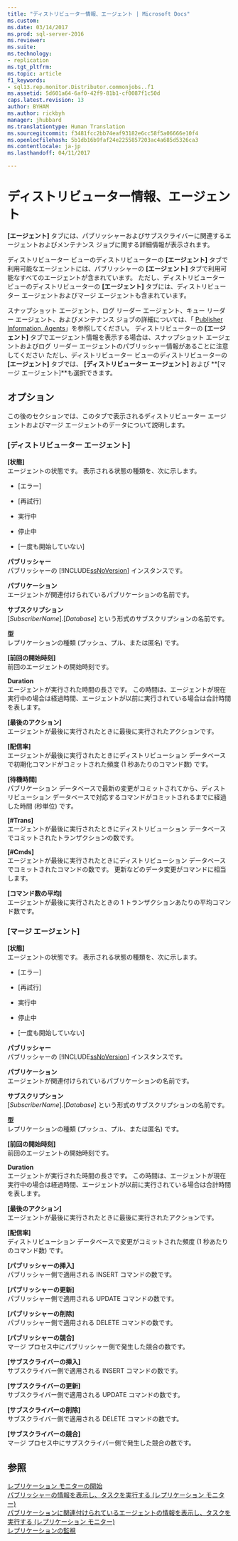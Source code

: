 ```yaml
---
title: "ディストリビューター情報、エージェント | Microsoft Docs"
ms.custom: 
ms.date: 03/14/2017
ms.prod: sql-server-2016
ms.reviewer: 
ms.suite: 
ms.technology:
- replication
ms.tgt_pltfrm: 
ms.topic: article
f1_keywords:
- sql13.rep.monitor.Distributor.commonjobs..f1
ms.assetid: 5d601a64-6af0-42f9-81b1-cf0087f1c50d
caps.latest.revision: 13
author: BYHAM
ms.author: rickbyh
manager: jhubbard
ms.translationtype: Human Translation
ms.sourcegitcommit: f3481fcc2bb74eaf93182e6cc58f5a06666e10f4
ms.openlocfilehash: 5b1db16b9faf24e2255857203ac4a685d5326ca3
ms.contentlocale: ja-jp
ms.lasthandoff: 04/11/2017

---
```

# <a name="distributor-information-agents"></a>ディストリビューター情報、エージェント
  **[エージェント]** タブには、パブリッシャーおよびサブスクライバーに関連するエージェントおよびメンテナンス ジョブに関する詳細情報が表示されます。  
  
 ディストリビューター ビューのディストリビューターの **[エージェント]** タブで利用可能なエージェントには、パブリッシャーの **[エージェント]** タブで利用可能なすべてのエージェントが含まれています。 ただし、ディストリビューター ビューのディストリビューターの **[エージェント]** タブには、ディストリビューター エージェントおよびマージ エージェントも含まれています。  
  
 スナップショット エージェント、ログ リーダー エージェント、キュー リーダー エージェント、およびメンテナンス ジョブの詳細については、「 [Publisher Information, Agents](../../relational-databases/replication/publisher-information-agents.md)」を参照してください。 ディストリビューターの **[エージェント]** タブでエージェント情報を表示する場合は、スナップショット エージェントおよびログ リーダー エージェントのパブリッシャー情報があることに注意してください ただし、ディストリビューター ビューのディストリビューターの **[エージェント]** タブでは、 **[ディストリビューター エージェント]** および **[マージ エージェント]**も選択できます。  
  
## <a name="options"></a>オプション  
 この後のセクションでは、このタブで表示されるディストリビューター エージェントおよびマージ エージェントのデータについて説明します。  
  
### <a name="distributor-agent"></a>[ディストリビューター エージェント]  
 **[状態]**  
 エージェントの状態です。 表示される状態の種類を、次に示します。  
  
-   [エラー]  
  
-   [再試行]  
  
-   実行中  
  
-   停止中  
  
-   [一度も開始していない]  
  
 **パブリッシャー**  
 パブリッシャーの [!INCLUDE[ssNoVersion](../../includes/ssnoversion-md.md)] インスタンスです。  
  
 **パブリケーション**  
 エージェントが関連付けられているパブリケーションの名前です。  
  
 **サブスクリプション**  
 [*SubscriberName*].[*Database*] という形式のサブスクリプションの名前です。  
  
 **型**  
 レプリケーションの種類 (プッシュ、プル、または匿名) です。  
  
 **[前回の開始時刻]**  
 前回のエージェントの開始時刻です。  
  
 **Duration**  
 エージェントが実行された時間の長さです。 この時間は、エージェントが現在実行中の場合は経過時間、エージェントが以前に実行されている場合は合計時間を表します。  
  
 **[最後のアクション]**  
 エージェントが最後に実行されたときに最後に実行されたアクションです。  
  
 **[配信率]**  
 エージェントが最後に実行されたときにディストリビューション データベースで初期化コマンドがコミットされた頻度 (1 秒あたりのコマンド数) です。  
  
 **[待機時間]**  
 パブリケーション データベースで最新の変更がコミットされてから、ディストリビューション データベースで対応するコマンドがコミットされるまでに経過した時間 (秒単位) です。  
  
 **[#Trans]**  
 エージェントが最後に実行されたときにディストリビューション データベースでコミットされたトランザクションの数です。  
  
 **[#Cmds]**  
 エージェントが最後に実行されたときにディストリビューション データベースでコミットされたコマンドの数です。 更新などのデータ変更がコマンドに相当します。  
  
 **[コマンド数の平均]**  
 エージェントが最後に実行されたときの 1 トランザクションあたりの平均コマンド数です。  
  
### <a name="merge-agent"></a>[マージ エージェント]  
 **[状態]**  
 エージェントの状態です。 表示される状態の種類を、次に示します。  
  
-   [エラー]  
  
-   [再試行]  
  
-   実行中  
  
-   停止中  
  
-   [一度も開始していない]  
  
 **パブリッシャー**  
 パブリッシャーの [!INCLUDE[ssNoVersion](../../includes/ssnoversion-md.md)] インスタンスです。  
  
 **パブリケーション**  
 エージェントが関連付けられているパブリケーションの名前です。  
  
 **サブスクリプション**  
 [*SubscriberName*].[*Database*] という形式のサブスクリプションの名前です。  
  
 **型**  
 レプリケーションの種類 (プッシュ、プル、または匿名) です。  
  
 **[前回の開始時刻]**  
 前回のエージェントの開始時刻です。  
  
 **Duration**  
 エージェントが実行された時間の長さです。 この時間は、エージェントが現在実行中の場合は経過時間、エージェントが以前に実行されている場合は合計時間を表します。  
  
 **[最後のアクション]**  
 エージェントが最後に実行されたときに最後に実行されたアクションです。  
  
 **[配信率]**  
 ディストリビューション データベースで変更がコミットされた頻度 (1 秒あたりのコマンド数) です。  
  
 **[パブリッシャーの挿入]**  
 パブリッシャー側で適用される INSERT コマンドの数です。  
  
 **[パブリッシャーの更新]**  
 パブリッシャー側で適用される UPDATE コマンドの数です。  
  
 **[パブリッシャーの削除]**  
 パブリッシャー側で適用される DELETE コマンドの数です。  
  
 **[パブリッシャーの競合]**  
 マージ プロセス中にパブリッシャー側で発生した競合の数です。  
  
 **[サブスクライバーの挿入]**  
 サブスクライバー側で適用される INSERT コマンドの数です。  
  
 **[サブスクライバーの更新]**  
 サブスクライバー側で適用される UPDATE コマンドの数です。  
  
 **[サブスクライバーの削除]**  
 サブスクライバー側で適用される DELETE コマンドの数です。  
  
 **[サブスクライバーの競合]**  
 マージ プロセス中にサブスクライバー側で発生した競合の数です。  
  
## <a name="see-also"></a>参照  
 [レプリケーション モニターの開始](../../relational-databases/replication/monitor/start-the-replication-monitor.md)   
 [パブリッシャーの情報を表示し、タスクを実行する &#40;レプリケーション モニター&#41;](../../relational-databases/replication/monitor/view-information-and-perform-tasks-for-a-publisher-replication-monitor.md)   
 [パブリケーションに関連付けられているエージェントの情報を表示し、タスクを実行する &#40;レプリケーション モニター&#41;](../../relational-databases/replication/monitor/view-information-and-perform-tasks-for-publication-agents.md)   
 [レプリケーションの監視](../../relational-databases/replication/monitor/monitoring-replication-overview.md)  
  
  
